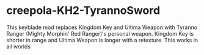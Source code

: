 # creepola-KH2-TyrannoSword

This keyblade mod replaces Kingdom Key and Ultima Weapon with Tyranno Ranger (Mighty Morphin' Red Ranger)'s personal weapon. Kingdom Key is shorter in range and Ultima Weapon is longer with a retexture. This works in all worlds
